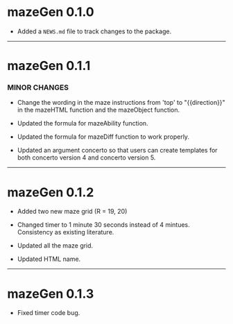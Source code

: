 # mazeGen 0.1.0

* Added a `NEWS.md` file to track changes to the package.

---
# mazeGen 0.1.1

### MINOR CHANGES

* Change the wording in the maze instructions from 'top' to "{{direction}}" in the mazeHTML function and the mazeObject function. 

* Updated the formula for mazeAbility function. 

* Updated the formula for mazeDiff function to work properly. 

* Updated an argument concerto so that users can create templates for both concerto version 4 and concerto version 5. 

---
# mazeGen 0.1.2

* Added two new maze grid (R = 19, 20)

* Changed timer to 1 minute 30 seconds instead of 4 mintues. Consistency as existing literature. 

* Updated all the maze grid.

* Updated HTML name.

---
# mazeGen 0.1.3

* Fixed timer code bug. 

